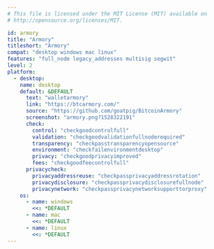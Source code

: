```yaml
---
# This file is licensed under the MIT License (MIT) available on
# http://opensource.org/licenses/MIT.

id: armory
title: "Armory"
titleshort: "Armory"
compat: "desktop windows mac linux"
features: "full_node legacy_addresses multisig segwit"
level: 2
platform:
  - desktop:
    name: desktop
    default: &DEFAULT
      text: "walletarmory"
      link: "https://btcarmory.com/"
      source: "https://github.com/goatpig/BitcoinArmory"
      screenshot: "armory.png?1528322191"
      check:
        control: "checkgoodcontrolfull"
        validation: "checkgoodvalidationfullnoderequired"
        transparency: "checkpasstransparencyopensource"
        environment: "checkfailenvironmentdesktop"
        privacy: "checkgoodprivacyimproved"
        fees: "checkgoodfeecontrolfull"
      privacycheck:
        privacyaddressreuse: "checkpassprivacyaddressrotation"
        privacydisclosure: "checkpassprivacydisclosurefullnode"
        privacynetwork: "checkpassprivacynetworksupporttorproxy"
    os:
      - name: windows
        <<: *DEFAULT
      - name: mac
        <<: *DEFAULT
      - name: linux
        <<: *DEFAULT
---
```

